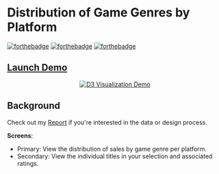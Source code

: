 
# Distribution of Game Genres by Platform 
[![forthebadge](https://forthebadge.com/images/badges/made-with-JavaScript.svg)](./common/js/index.js) [![forthebadge](https://forthebadge.com/images/badges/uses-css.svg)](./common/css/style.css) [![forthebadge](https://forthebadge.com/images/badges/uses-html.svg)](./common/index.html)

## [Launch Demo](https://sukh-sekhon.github.io/Interactive-D3.js-Visualization/) 

<p align="center"><a href="https://sukh-sekhon.github.io/Interactive-D3.js-Visualization/">
  <img src="https://github.com/sukh-sekhon/Public/blob/master/resources/D3Visualization_demo.gif" alt="D3 Visualization Demo"/>
</a></p>

## Background
Check out my [Report](./Report.pdf) if you're interested in the data or design process.

__Screens__:
* Primary: View the distribution of sales by game genre per platform.
* Secondary: View the individual titles in your selection and associated ratings.
